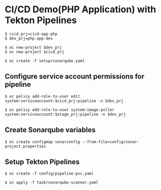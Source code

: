 
# CI/CD Demo(PHP Application) with Tekton Pipelines

    $ cicd_prj=cicd-app-php
    $ dev_prj=php-app-dev

    $ oc new-project $dev_prj
    $ oc new-project $cicd_prj

    $ oc create -f setup/sonarqube.yaml
    

## Configure service account permissions for pipeline

    $ oc policy add-role-to-user edit system:serviceaccount:$cicd_prj:pipeline -n $dev_prj

    $ oc policy add-role-to-user system:image-puller system:serviceaccount:$stage_prj:pipeline -n $dev_prj
    

## Create Sonarqube variables

    $ oc create configmap sonarconfig --from-file=config/sonar-project.properties
    

## Setup Tekton Pipelines

    $ oc create -f config/pipeline-pvc.yaml 

    $ oc apply -f task/sonarqube-scanner.yaml

    